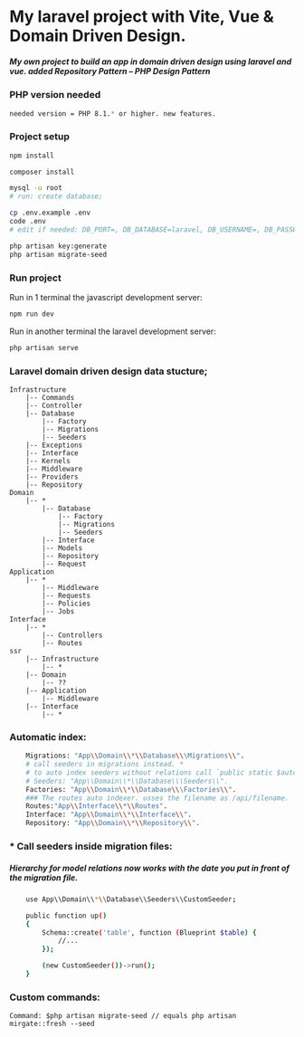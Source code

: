 # My laravel project with Vite, Vue & Domain Driven Design.

##### My own project to build an app in domain driven design using laravel and vue. added Repository Pattern – PHP Design Pattern

### PHP version needed

```sh
needed version = PHP 8.1.* or higher. new features.
```

### Project setup

```sh
npm install

composer install

mysql -u root
# run: create database;

cp .env.example .env
code .env
# edit if needed: DB_PORT=, DB_DATABASE=laravel, DB_USERNAME=, DB_PASSWORD=

php artisan key:generate
php artisan migrate-seed
```

### Run project

Run in 1 terminal the javascript development server:

```sh
npm run dev
```

Run in another terminal the laravel development server:

```sh
php artisan serve
```

### Laravel domain driven design data stucture;

    Infrastructure
        |-- Commands
        |-- Controller
        |-- Database
            |-- Factory
            |-- Migrations
            |-- Seeders
        |-- Exceptions
        |-- Interface
        |-- Kernels
        |-- Middleware
        |-- Providers
        |-- Repository
    Domain
        |-- *
            |-- Database
                |-- Factory
                |-- Migrations
                |-- Seeders
            |-- Interface
            |-- Models
            |-- Repository
            |-- Request
    Application
        |-- *
            |-- Middleware
            |-- Requests
            |-- Policies
            |-- Jobs
    Interface
        |-- *
            |-- Controllers
            |-- Routes
    ssr
        |-- Infrastructure
            |-- *
        |-- Domain
            |-- ??
        |-- Application
            |-- Middleware
        |-- Interface
            |-- *

### Automatic index:

```sh
    Migrations: "App\\Domain\\*\\Database\\\Migrations\\".
    # call seeders in migrations instead. *
    # to auto index seeders without relations call `public static $autoIndex = true;` inside seeder file.
    # Seeders: "App\\Domain\\*\\Database\\\Seeders\\".
    Factories: "App\\Domain\\*\\Database\\\Factories\\".
    ### The routes auto indexer. usses the filename as /api/filename.
    Routes:"App\\Interface\\*\\Routes".
    Interface: "App\\Domain\\*\\Interface\\".
    Repository: "App\\Domain\\*\\Repository\\".
```

### \* Call seeders inside migration files:

##### Hierarchy for model relations now works with the date you put in front of the migration file.

```sh
    use App\\Domain\\*\\Database\\Seeders\\CustomSeeder;

    public function up()
    {
        Schema::create('table', function (Blueprint $table) {
            //...
        });

        (new CustomSeeder())->run();
    }
```

### Custom commands:

    Command: $php artisan migrate-seed // equals php artisan mirgate::fresh --seed
